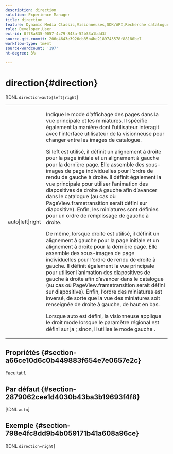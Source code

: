 ```yaml
---
description: direction
solution: Experience Manager
title: direction
feature: Dynamic Media Classic,Visionneuses,SDK/API,Recherche catalogue électronique
role: Developer,User
exl-id: 0f78a835-9057-4c79-843a-52b33a1bdd3f
source-git-commit: 206e4643e3926cb85b4be2189743578f88180be7
workflow-type: tm+mt
source-wordcount: '197'
ht-degree: 3%

---
```


# direction{#direction}

[!DNL `direction=auto|left|right`]

<table id="table_1D425B7685D448459CD3FE8D683C813C"> 
 <tbody> 
  <tr> 
   <td colname="col1"> <p> <span class="codeph"> auto|left|right  </span> </p> </td> 
   <td colname="col2"> <p>Indique le mode d’affichage des pages dans la vue principale et les miniatures. Il spécifie également la manière dont l’utilisateur interagit avec l’interface utilisateur de la visionneuse pour changer entre les images de catalogue. </p> <p>Si <span class="codeph"> left </span> est utilisé, il définit un alignement à droite pour la page initiale et un alignement à gauche pour la dernière page. Elle assemble des sous-images de page individuelles pour l’ordre de rendu de gauche à droite. Il définit également la vue principale pour utiliser l’animation des diapositives de droite à gauche afin d’avancer dans le catalogue (au cas où <span class="codeph"> PageView.frametransition </span> serait défini sur diapositive). Enfin, les miniatures sont définies pour un ordre de remplissage de gauche à droite. </p> <p>De même, lorsque <span class="codeph"> droite </span> est utilisé, il définit un alignement à gauche pour la page initiale et un alignement à droite pour la dernière page. Elle assemble des sous-images de page individuelles pour l’ordre de rendu de droite à gauche. Il définit également la vue principale pour utiliser l’animation des diapositives de gauche à droite afin d’avancer dans le catalogue (au cas où <span class="codeph"> PageView.frametransition </span> serait défini sur diapositive). Enfin, l’ordre des miniatures est inversé, de sorte que la vue des miniatures soit renseignée de droite à gauche, de haut en bas. </p> <p>Lorsque <span class="codeph"> auto </span> est défini, la visionneuse applique le <span class="codeph"> droit </span> mode lorsque le paramètre régional est défini sur <span class="codeph"> ja ; </span>sinon, il utilise le mode <span class="codeph"> gauche </span>. </p> </td> 
  </tr> 
 </tbody> 
</table>

## Propriétés {#section-a66ce10d6c0b449883f654e7e0657e2c}

Facultatif.

## Par défaut {#section-2879062cee1d4030b43ba3b19693f4f8}

[!DNL `auto`]

## Exemple {#section-798e4fc8dd9b4b059171b41a608a96ce}

[!DNL `direction=right`]
